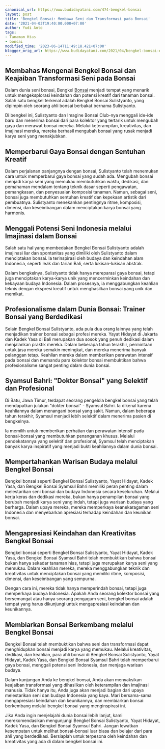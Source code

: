 ```yaml
---
canonical_url: https://www.budidayatani.com/474-bengkel-bonsai
layout: post
title: 'Bengkel Bonsai: Membawa Seni dan Transformasi pada Bonsai'
date: '2021-04-03T19:40:00.000+07:00'
author: Yudi Anto
tags:
- Tanaman Hias
- bonsai
modified_time: '2023-06-14T11:49:18.421+07:00'
blogger_orig_url: https://www.budidayatani.com/2021/04/bengkel-bonsai-di-tangan-mereka.html
---
```


<h2>Membahas Mengenai Bengkel Bonsai dan Keajaiban Transformasi Seni pada Bonsai</h2><p>Dalam dunia seni bonsai, Bengkel <a href="https://www.budidayatani.com/search/label/bonsai">Bonsai</a> menjadi tempat yang menarik untuk mengeksplorasi keindahan dan potensi kreatif dari tanaman bonsai. Salah satu bengkel terkenal adalah Bengkel Bonsai Sulistyanto, yang dipimpin oleh seorang ahli bonsai berbakat bernama Sulistyanto.&nbsp;</p><p>Di bengkel ini, Sulistyanto dan Imagine Bonsai Club-nya menggali ide-ide baru dan menerima bonsai dari para kolektor yang tertarik untuk mengubah gaya dan merawat bonsai mereka. Melalui keterampilan, kreativitas, dan imajinasi mereka, mereka berhasil mengubah bonsai yang rusak menjadi karya seni yang menakjubkan.</p><h2>Memperbarui Gaya Bonsai dengan Sentuhan Kreatif</h2><p>Dalam perjalanan panjangnya dengan bonsai, Sulistyanto telah menemukan cara untuk memperbarui gaya bonsai yang sudah ada. Mengubah bonsai menjadi karya seni yang memukau membutuhkan waktu, dedikasi, dan pemahaman mendalam tentang teknik dasar seperti pengawatan, pemangkasan, dan penyesuaian komposisi tanaman. Namun, sebagai seni, bonsai juga membutuhkan sentuhan kreatif dan kepekaan artistik dari pembuatnya. Sulistyanto menekankan pentingnya ritme, komposisi, dimensi, dan keseimbangan dalam menciptakan karya bonsai yang harmonis.</p><h2>Menggali Potensi Seni Indonesia melalui Imajinasi dalam Bonsai</h2><p>Salah satu hal yang membedakan Bengkel Bonsai Sulistyanto adalah imajinasi liar dan spontanitas yang dimiliki oleh Sulistyanto dalam menciptakan bonsai. Ia terinspirasi oleh budaya dan keindahan alam Indonesia, seperti leak dan tarian Bali, serta lukisan-lukisan abstrak.&nbsp;</p><p>Dalam bengkelnya, Sulistyanto tidak hanya mereparasi gaya bonsai, tetapi juga menciptakan karya-karya unik yang mencerminkan keindahan dan kekayaan budaya Indonesia. Dalam prosesnya, ia menggabungkan keahlian teknis dengan ekspresi kreatif untuk menghasilkan bonsai yang unik dan memikat.</p><h2>Profesionalisme dalam Dunia Bonsai: Trainer Bonsai yang Berdedikasi</h2><p>Selain Bengkel Bonsai Sulistyanto, ada pula dua orang lainnya yang telah menjadikan trainer bonsai sebagai profesi mereka. Yayat Hidayat di Jakarta dan Kadek Yasa di Bali merupakan dua sosok yang penuh dedikasi dalam menjalankan praktik mereka. Dalam beberapa tahun terakhir, permintaan untuk jasa mereka semakin meningkat, dan mereka menerima banyak pelanggan tetap. Keahlian mereka dalam memberikan perawatan intensif pada bonsai dan memandu para kolektor bonsai membuktikan bahwa profesionalisme sangat penting dalam dunia bonsai.</p><h2>Syamsul Bahri: "Dokter Bonsai" yang Selektif dan Profesional</h2><p>Di Batu, Jawa Timur, terdapat seorang pengelola bengkel bonsai yang telah mendapatkan julukan "dokter bonsai" - Syamsul Bahri. Ia dikenal karena keahliannya dalam menangani bonsai yang sakit. Namun, dalam beberapa tahun terakhir, Syamsul menjadi lebih selektif dalam menerima pasien di bengkelnya.&nbsp;</p><p>Ia memilih untuk memberikan perhatian dan perawatan intensif pada bonsai-bonsai yang membutuhkan penanganan khusus. Melalui pendekatannya yang selektif dan profesional, Syamsul telah menciptakan banyak karya inspiratif yang menjadi bukti keahliannya dalam dunia bonsai.</p><h2>Mempertahankan Warisan Budaya melalui Bengkel Bonsai</h2><p>Bengkel bonsai seperti Bengkel Bonsai Sulistyanto, Yayat Hidayat, Kadek Yasa, dan Bengkel Bonsai Syamsul Bahri memiliki peran penting dalam melestarikan seni bonsai dan budaya Indonesia secara keseluruhan. Melalui kerja keras dan dedikasi mereka, bukan hanya penampilan bonsai yang berubah menjadi karya seni yang indah, tetapi juga warisan budaya yang berharga. Dalam upaya mereka, mereka memperkaya keanekaragaman seni Indonesia dan menyebarkan apresiasi terhadap keindahan dan keunikan bonsai.</p><h2>Mengapresiasi Keindahan dan Kreativitas Bengkel Bonsai</h2><p>Bengkel bonsai seperti Bengkel Bonsai Sulistyanto, Yayat Hidayat, Kadek Yasa, dan Bengkel Bonsai Syamsul Bahri telah membuktikan bahwa bonsai bukan hanya sekadar tanaman hias, tetapi juga merupakan karya seni yang memukau. Dalam keahlian mereka, mereka menggabungkan teknik dan kreativitas untuk menciptakan bonsai yang memiliki ritme, komposisi, dimensi, dan keseimbangan yang sempurna.&nbsp;</p><p>Dengan cara ini, mereka tidak hanya memperindah bonsai, tetapi juga memperkaya budaya Indonesia. Apakah Anda seorang kolektor bonsai yang bersemangat atau hanya seorang pengagum seni, bengkel bonsai adalah tempat yang harus dikunjungi untuk mengapresiasi keindahan dan keunikannya.</p><h2>Membiarkan Bonsai Berkembang melalui Bengkel Bonsai</h2><p>Bengkel Bonsai telah membuktikan bahwa seni dan transformasi dapat menghidupkan bonsai menjadi karya yang memukau. Melalui kreativitas, dedikasi, dan keahlian, para ahli bonsai di Bengkel Bonsai Sulistyanto, Yayat Hidayat, Kadek Yasa, dan Bengkel Bonsai Syamsul Bahri telah memperbarui gaya bonsai, menggali potensi seni Indonesia, dan menjaga warisan budaya.&nbsp;</p><p>Dalam kunjungan Anda ke bengkel bonsai, Anda akan menyaksikan keajaiban transformasi yang dihasilkan oleh keterampilan dan imajinasi manusia. Tidak hanya itu, Anda juga akan menjadi bagian dari upaya melestarikan seni dan budaya Indonesia yang kaya. Mari bersama-sama mengapresiasi keindahan dan keunikannya, dan membiarkan bonsai berkembang melalui bengkel bonsai yang menginspirasi ini.</p><p>Jika Anda ingin menjelajahi dunia bonsai lebih lanjut, kami merekomendasikan mengunjungi Bengkel Bonsai Sulistyanto, Yayat Hidayat, Kadek Yasa, dan Bengkel Bonsai Syamsul Bahri. Jangan lewatkan kesempatan untuk melihat bonsai-bonsai luar biasa dan belajar dari para ahli yang berdedikasi. Bersiaplah untuk terpesona oleh keindahan dan kreativitas yang ada di dalam bengkel bonsai ini.</p>